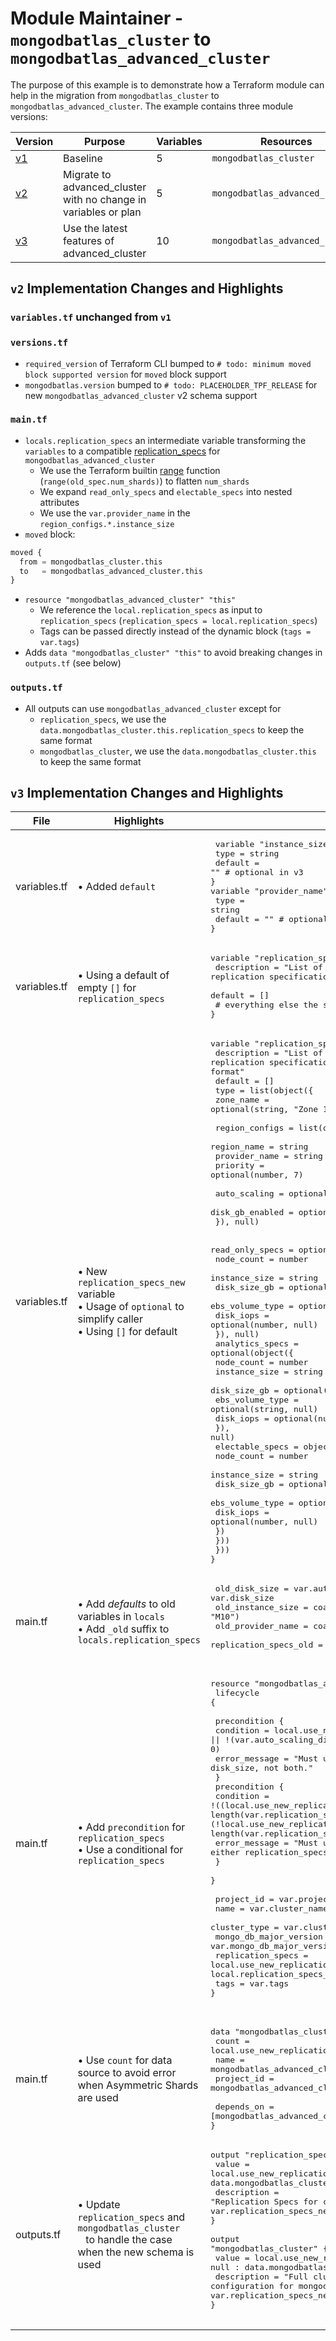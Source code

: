 # Module Maintainer - `mongodbatlas_cluster` to `mongodbatlas_advanced_cluster`

The purpose of this example is to demonstrate how a Terraform module can help in the migration from `mongodbatlas_cluster` to `mongodbatlas_advanced_cluster`.
The example contains three module versions:

<!-- Update Variable count -->
Version | Purpose | Variables | Resources
--- | --- | --- | ---
[v1](./v1) | Baseline | 5 | `mongodbatlas_cluster`
[v2](./v2) | Migrate to advanced_cluster with no change in variables or plan | 5 | `mongodbatlas_advanced_cluster`
[v3](./v3) | Use the latest features of advanced_cluster | 10 | `mongodbatlas_advanced_cluster`

## `v2` Implementation Changes and Highlights

### `variables.tf` unchanged from `v1`
### `versions.tf`
- `required_version` of Terraform CLI bumped to `# todo: minimum moved block supported version` for `moved` block support
- `mongodbatlas.version` bumped to `# todo: PLACEHOLDER_TPF_RELEASE` for new `mongodbatlas_advanced_cluster` v2 schema support

### `main.tf`
<!-- TODO: Update link to (schema v2) docs page -->
- `locals.replication_specs` an intermediate variable transforming the `variables` to a compatible [replication_specs](https://registry.terraform.io/providers/mongodb/mongodbatlas/latest/docs/resources/advanced_cluster#replication_specs-1) for `mongodbatlas_advanced_cluster`
  - We use the Terraform builtin [range](https://developer.hashicorp.com/terraform/language/functions/range) function (`range(old_spec.num_shards)`) to flatten `num_shards`
  - We expand `read_only_specs` and `electable_specs` into nested attributes
  - We use the `var.provider_name` in the `region_configs.*.instance_size`
- `moved` block:
```terraform
moved {
  from = mongodbatlas_cluster.this
  to   = mongodbatlas_advanced_cluster.this
}
```
- `resource "mongodbatlas_advanced_cluster" "this"`
  - We reference the `local.replication_specs` as input to `replication_specs` (`replication_specs = local.replication_specs`)
  - Tags can be passed directly instead of the dynamic block (`tags = var.tags`)
- Adds `data "mongodbatlas_cluster" "this"` to avoid breaking changes in `outputs.tf` (see below)

### `outputs.tf`
- All outputs can use `mongodbatlas_advanced_cluster` except for
  - `replication_specs`, we use the `data.mongodbatlas_cluster.this.replication_specs` to keep the same format
  - `mongodbatlas_cluster`, we use the `data.mongodbatlas_cluster.this` to keep the same format


## `v3` Implementation Changes and Highlights

File | Highlights | Code
--- | --- | ---
variables.tf | • Added `default` | <pre> variable "instance_size" { <br>  type    = string <br>  default = "" # optional in v3 <br>} <br>variable "provider_name" { <br>  type    = string <br>  default = "" # optional in v3 <br>} </pre>
variables.tf | • Using a default of empty `[]` for `replication_specs` | <pre>variable "replication_specs" {<br>  description = "List of replication specifications in legacy mongodbatlas_cluster format"<br>  default     = []<br>  # everything else the same<br>} </pre>
variables.tf | • New `replication_specs_new` variable<br> • Usage of `optional` to simplify caller<br> • Using `[]` for default | <pre>variable "replication_specs_new" {<br>  description = "List of replication specifications using new mongodbatlas_advanced_cluster format"<br>  default     = []<br>  type = list(object({<br>    zone_name = optional(string, "Zone 1")<br><br>    region_configs = list(object({<br>      region_name   = string<br>      provider_name = string<br>      priority      = optional(number, 7)<br><br>      auto_scaling = optional(object({<br>        disk_gb_enabled = optional(bool, false)<br>      }), null)<br><br>      read_only_specs = optional(object({<br>        node_count      = number<br>        instance_size   = string<br>        disk_size_gb    = optional(number, null)<br>        ebs_volume_type = optional(string, null)<br>        disk_iops       = optional(number, null)<br>      }), null)<br>      analytics_specs = optional(object({<br>        node_count      = number<br>        instance_size   = string<br>        disk_size_gb    = optional(number, null)<br>        ebs_volume_type = optional(string, null)<br>        disk_iops       = optional(number, null)<br>      }), null)<br>      electable_specs = object({<br>        node_count      = number<br>        instance_size   = string<br>        disk_size_gb    = optional(number, null)<br>        ebs_volume_type = optional(string, null)<br>        disk_iops       = optional(number, null)<br>      })<br>    }))<br>  }))<br>} </pre>
main.tf | • Add *defaults* to old variables in `locals`<br> • Add `_old` suffix to `locals.replication_specs` | <pre>  old_disk_size     = var.auto_scaling_disk_gb_enabled ? null : var.disk_size<br>  old_instance_size = coalesce(var.instance_size, "M10")<br>  old_provider_name = coalesce(var.provider_name, "AWS")<br>  replication_specs_old = flatten([<br> </pre>
main.tf | • Add `precondition` for `replication_specs`<br> • Use a conditional for `replication_specs` | <pre>resource "mongodbatlas_advanced_cluster" "this" {<br>  lifecycle {<br><br>    precondition {<br>      condition     = local.use_new_replication_specs &#124;&#124; !(var.auto_scaling_disk_gb_enabled && var.disk_size &gt; 0)<br>      error_message = "Must use either auto_scaling_disk_gb_enabled or disk_size, not both."<br>    }<br>    precondition {<br>      condition     = !((local.use_new_replication_specs && length(var.replication_specs) &gt; 0) &#124;&#124; (!local.use_new_replication_specs && length(var.replication_specs) == 0))<br>      error_message = "Must use either replication_specs_new or replication_specs, not both."<br>    }<br>  }<br><br>  project_id             = var.project_id<br>  name                   = var.cluster_name<br>  cluster_type           = var.cluster_type<br>  mongo_db_major_version = var.mongo_db_major_version<br>  replication_specs      = local.use_new_replication_specs ? var.replication_specs_new : local.replication_specs_old<br>  tags                   = var.tags<br>}<br> </pre>
main.tf | • Use `count` for data source to avoid error when Asymmetric Shards are used | <pre>data "mongodbatlas_cluster" "this" {<br>  count = local.use_new_replication_specs ? 0 : 1<br>  name       = mongodbatlas_advanced_cluster.this.name<br>  project_id = mongodbatlas_advanced_cluster.this.project_id<br><br>  depends_on = [mongodbatlas_advanced_cluster.this]<br>} </pre>
outputs.tf | • Update `replication_specs` and `mongodbatlas_cluster` <br>&nbsp;&nbsp; to handle the case when the new schema is used| <pre>output "replication_specs" {<br>  value       = local.use_new_replication_specs ? [] : data.mongodbatlas_cluster.this[0].replication_specs<br>  description = "Replication Specs for cluster, will be empty if var.replication_specs_new is set"<br>}<br><br>output "mongodbatlas_cluster" {<br>  value       = local.use_new_replication_specs ? null : data.mongodbatlas_cluster.this[0]<br>  description = "Full cluster configuration for mongodbatlas_cluster resource, will be null if var.replication_specs_new is set"<br>}<br> </pre>
